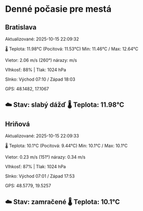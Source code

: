 ﻿# Denné počasie pre mestá

## Bratislava
Aktualizované: 2025-10-15 22:09:32

🌡️ Teplota: 11.98°C 
(Pocitová: 11.53°C)
Min: 11.46°C / Max: 12.64°C

Vietor: 2.06 m/s    (260°) 
nárazy:  m/s

Vlhkosť: 88% | Tlak: 1024 hPa

Slnko: Východ 07:10 / Západ 18:03

GPS: 48.1482, 17.1067

☁️ Stav: slabý dážď        🌡️ Teplota: 11.98°C
---

## Hriňová
Aktualizované: 2025-10-15 22:09:33

🌡️ Teplota: 10.1°C 
(Pocitová: 9.44°C)
Min: 10.1°C / Max: 10.1°C

Vietor: 0.23 m/s (151°)
nárazy: 0.34 m/s

Vlhkosť: 87% | Tlak: 1024 hPa

Slnko: Východ 07:01 / Západ 17:53

GPS: 48.5779, 19.5257

☁️ Stav: zamračené        🌡️ Teplota: 10.1°C
---
